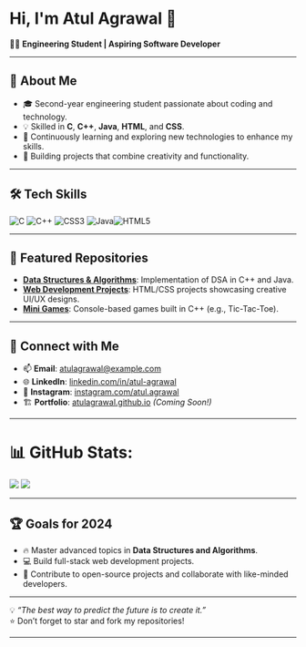 # Hi, I'm Atul Agrawal 👋

👨‍💻 **Engineering Student | Aspiring Software Developer**

---

## 🌟 About Me

- 🎓 Second-year engineering student passionate about coding and technology.
- 💡 Skilled in **C**, **C++**, **Java**, **HTML**, and **CSS**.
- 🌱 Continuously learning and exploring new technologies to enhance my skills.
- 🚀 Building projects that combine creativity and functionality.

---

## 🛠️ Tech Skills

![C](https://img.shields.io/badge/c-%2300599C.svg?style=for-the-badge&logo=c&logoColor=white) ![C++](https://img.shields.io/badge/c++-%2300599C.svg?style=for-the-badge&logo=c%2B%2B&logoColor=white) ![CSS3](https://img.shields.io/badge/dart-%230175C2.svg?style=for-the-badge&logo=dart&logoColor=white) ![Java](https://img.shields.io/badge/java-%23ED8B00.svg?style=for-the-badge&logo=openjdk&logoColor=white)![HTML5](https://img.shields.io/badge/html5-%23E34F26.svg?style=for-the-badge&logo=html5&logoColor=white)

---


## 📂 Featured Repositories

- **[Data Structures & Algorithms](#)**: Implementation of DSA in C++ and Java.
- **[Web Development Projects](#)**: HTML/CSS projects showcasing creative UI/UX designs.
- **[Mini Games](#)**: Console-based games built in C++ (e.g., Tic-Tac-Toe).

---

## 💬 Connect with Me

- 📫 **Email**: [atulagrawal@example.com](mailto:atulagrawal9131291691@gmail.com)
- 🌐 **LinkedIn**: [linkedin.com/in/atul-agrawal](https://linkedin.com/in/atul-agrawal)
- 📸 **Instagram**: [instagram.com/atul.agrawal](https://instagram.com/atul.agrawal)
- 🏗️ **Portfolio**: [atulagrawal.github.io](https://atulagrawal.github.io) *(Coming Soon!)*

---

# 📊 GitHub Stats:
![](https://github-readme-stats.vercel.app/api?username=Newbie-coder91&theme=dark&hide_border=false&include_all_commits=true&count_private=true)
![](https://github-readme-stats.vercel.app/api/top-langs/?username=Newbie-coder91&theme=dark&hide_border=false&include_all_commits=true&count_private=true&layout=compact)

---

## 🏆 Goals for 2024

- 🔥 Master advanced topics in **Data Structures and Algorithms**.
- 💻 Build full-stack web development projects.
- 🌟 Contribute to open-source projects and collaborate with like-minded developers.

---

💡 *“The best way to predict the future is to create it.”*  
⭐ Don’t forget to star and fork my repositories!

---
